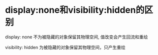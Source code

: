 # display:none和visibility:hidden的区别

display: none 不为被隐藏的对象保留其物理空间, 值改变会产生回流和重绘

visibility: hidden 为被隐藏的对象保留其物理空间，只产生重绘

